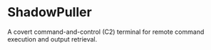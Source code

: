 # ShadowPuller
 A covert command-and-control (C2) terminal for remote command execution and output retrieval.
